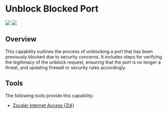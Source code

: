 # Unblock Blocked Port

![](https://img.shields.io/badge/Phase-Recovery_%28P0005%29-blue)&nbsp;![](https://img.shields.io/badge/Category-Network-blue)
## Overview

This capability outlines the process of unblocking a port that has been previously blocked due to security concerns. It includes steps for verifying the legitimacy of the unblock request, ensuring that the port is no longer a threat, and updating firewall or security rules accordingly.

## Tools
The following tools provide this capability:

- [Zscaler Internet Access (ZIA)](../tool/zscaler-zia/C5104.md)